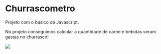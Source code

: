 # Churrascometro

Projeto com o básico de Javascript.

No projeto conseguimos calcular a quantidade de carne e bebidas seram gastas no churrasco!


![](https://user-images.githubusercontent.com/63216015/99536876-b17dc480-2989-11eb-9371-9a76ac747062.png)
